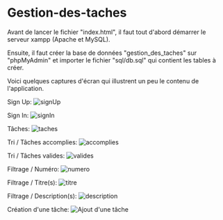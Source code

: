 # Gestion-des-taches


Avant de lancer le fichier "index.html", il faut tout d'abord démarrer le serveur xampp (Apache et MySQL).

Ensuite, il faut créer la base de données "gestion_des_taches" sur "phpMyAdmin" et importer le fichier "sql/db.sql" qui contient les tables à créer.


Voici quelques captures d'écran qui illustrent un peu le contenu de l'application.

Sign Up:
![signUp](https://user-images.githubusercontent.com/86629025/215860325-c62ada79-b5e9-48d2-8f31-7139fe938363.png)

Sign In:
![signIn](https://user-images.githubusercontent.com/86629025/215860377-baea7d17-f3aa-4a75-9941-7e1132ab89ed.png)

Tâches:
![taches](https://user-images.githubusercontent.com/86629025/215860405-507e1d77-5c4d-4e8c-b05c-896adb6b97d3.png)

Tri / Tâches accomplies:
![accomplies](https://user-images.githubusercontent.com/86629025/215860468-3c810f1b-2e39-4797-9c45-8232d23ba949.png)

Tri / Tâches valides:
![valides](https://user-images.githubusercontent.com/86629025/215860531-e0a903b1-2dd4-4e09-a9b1-ba5460baf4d1.png)

Filtrage / Numéro:
![numero](https://user-images.githubusercontent.com/86629025/215860618-2fa44352-b894-4198-813d-a6122c3367a4.png)

Filtrage / Titre(s):
![titre](https://user-images.githubusercontent.com/86629025/215860737-af0957ad-a36e-4942-acc0-cb3c63da36c4.png)

Filtrage / Description(s):
![description](https://user-images.githubusercontent.com/86629025/215860781-e0046ca7-00df-4a83-be91-e1e69f67f5c1.png)

Création d'une tâche:
![Ajout d'une tâche](https://user-images.githubusercontent.com/86629025/215860899-01619ba4-37aa-4d6c-a4aa-23eb74cfb3a8.png)
